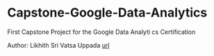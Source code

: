 # Capstone-Google-Data-Analytics
First Capstone Project for the Google Data Analyti cs Certification 

Author: Likhith Sri Vatsa Uppada [url](https://www.linkedin.com/in/likhith-sri-vatsa-uppada-34b89a236/)
